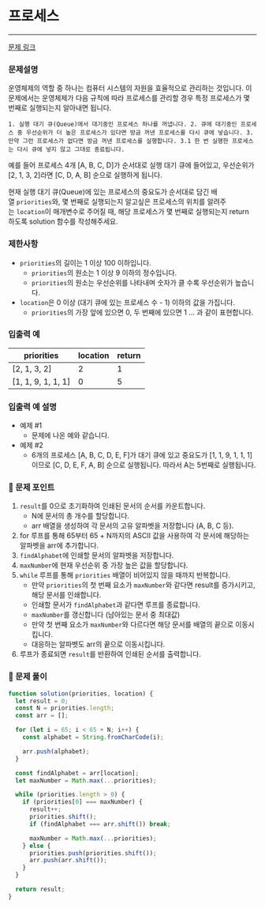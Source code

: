# 프로세스

---

[문제 링크](https://school.programmers.co.kr/learn/courses/30/lessons/42587)

### 문제설명

운영체제의 역할 중 하나는 컴퓨터 시스템의 자원을 효율적으로 관리하는 것입니다. 이 문제에서는 운영체제가 다음 규칙에 따라 프로세스를 관리할 경우 특정 프로세스가 몇 번째로 실행되는지 알아내면 됩니다.

`1. 실행 대기 큐(Queue)에서 대기중인 프로세스 하나를 꺼냅니다.
2. 큐에 대기중인 프로세스 중 우선순위가 더 높은 프로세스가 있다면 방금 꺼낸 프로세스를 다시 큐에 넣습니다.
3. 만약 그런 프로세스가 없다면 방금 꺼낸 프로세스를 실행합니다.
  3.1 한 번 실행한 프로세스는 다시 큐에 넣지 않고 그대로 종료됩니다.`

예를 들어 프로세스 4개 [A, B, C, D]가 순서대로 실행 대기 큐에 들어있고, 우선순위가 [2, 1, 3, 2]라면 [C, D, A, B] 순으로 실행하게 됩니다.

현재 실행 대기 큐(Queue)에 있는 프로세스의 중요도가 순서대로 담긴 배열 `priorities`와, 몇 번째로 실행되는지 알고싶은 프로세스의 위치를 알려주는 `location`이 매개변수로 주어질 때, 해당 프로세스가 몇 번째로 실행되는지 return 하도록 solution 함수를 작성해주세요.

### 제한사항

- `priorities`의 길이는 1 이상 100 이하입니다.
  - `priorities`의 원소는 1 이상 9 이하의 정수입니다.
  - `priorities`의 원소는 우선순위를 나타내며 숫자가 클 수록 우선순위가 높습니다.
- `location`은 0 이상 (대기 큐에 있는 프로세스 수 - 1) 이하의 값을 가집니다.
  - `priorities`의 가장 앞에 있으면 0, 두 번째에 있으면 1 … 과 같이 표현합니다.

### **입출력 예**

| priorities         | location | return |
| ------------------ | -------- | ------ |
| [2, 1, 3, 2]       | 2        | 1      |
| [1, 1, 9, 1, 1, 1] | 0        | 5      |

### **입출력 예 설명**

- 예제 #1
  - 문제에 나온 예와 같습니다.
- 예제 #2
  - 6개의 프로세스 [A, B, C, D, E, F]가 대기 큐에 있고 중요도가 [1, 1, 9, 1, 1, 1] 이므로 [C, D, E, F, A, B] 순으로 실행됩니다. 따라서 A는 5번째로 실행됩니다.

### 📕 문제 포인트

1. `result`를 0으로 초기화하여 인쇄된 문서의 순서를 카운트합니다.
   - N에 문서의 총 개수를 할당합니다.
   - arr 배열을 생성하여 각 문서의 고유 알파벳을 저장합니다 (A, B, C 등).
2. for 루프를 통해 65부터 65 + N까지의 ASCII 값을 사용하여 각 문서에 해당하는 알파벳을 arr에 추가합니다.
3. `findAlphabet`에 인쇄할 문서의 알파벳을 저장합니다.
4. `maxNumber`에 현재 우선순위 중 가장 높은 값을 할당합니다.
5. `while` 루프를 통해 `priorities` 배열이 비어있지 않을 때까지 반복합니다.
   - 만약 `priorities`의 첫 번째 요소가 `maxNumber`와 같다면 result를 증가시키고, 해당 문서를 인쇄합니다.
   - 인쇄할 문서가 `findAlphabet`과 같다면 루프를 종료합니다.
   - `maxNumber`를 갱신합니다 (남아있는 문서 중 최대값)
   - 만약 첫 번째 요소가 `maxNumber`와 다르다면 해당 문서를 배열의 끝으로 이동시킵니다.
   - 대응하는 알파벳도 arr의 끝으로 이동시킵니다.
6. 루프가 종료되면 `result`를 반환하여 인쇄된 순서를 출력합니다.

### 📝 문제 풀이

```js
function solution(priorities, location) {
  let result = 0;
  const N = priorities.length;
  const arr = [];

  for (let i = 65; i < 65 + N; i++) {
    const alphabet = String.fromCharCode(i);

    arr.push(alphabet);
  }

  const findAlphabet = arr[location];
  let maxNumber = Math.max(...priorities);

  while (priorities.length > 0) {
    if (priorities[0] === maxNumber) {
      result++;
      priorities.shift();
      if (findAlphabet === arr.shift()) break;

      maxNumber = Math.max(...priorities);
    } else {
      priorities.push(priorities.shift());
      arr.push(arr.shift());
    }
  }

  return result;
}
```
